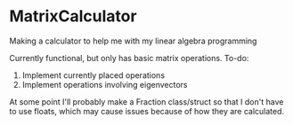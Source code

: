 # MatrixCalculator
Making a calculator to help me with my linear algebra programming

Currently functional, but only has basic matrix operations.
To-do:
1. Implement currently placed operations
2. Implement operations involving eigenvectors

At some point I'll probably make a Fraction class/struct so that I don't have to use floats, which may cause issues because of how they are calculated.